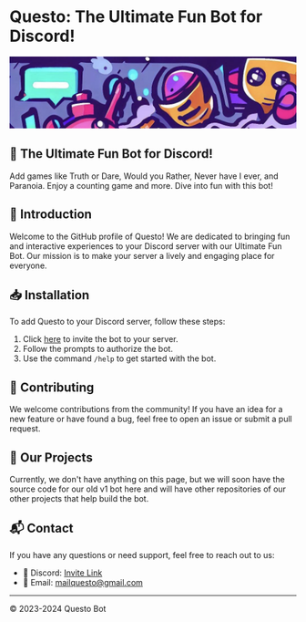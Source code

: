 # Questo: The Ultimate Fun Bot for Discord!

![Banner](images/banner.png)

## 🎉 The Ultimate Fun Bot for Discord!

Add games like Truth or Dare, Would you Rather, Never have I ever, and Paranoia. Enjoy a counting game and more. Dive into fun with this bot!

## 🌟 Introduction

Welcome to the GitHub profile of Questo! We are dedicated to bringing fun and interactive experiences to your Discord server with our Ultimate Fun Bot. Our mission is to make your server a lively and engaging place for everyone.

## 📥 Installation

To add Questo to your Discord server, follow these steps:

1. Click [here](https://discord.com/oauth2/authorize?client_id=1121917496300163073) to invite the bot to your server.
2. Follow the prompts to authorize the bot.
3. Use the command `/help` to get started with the bot.

## 🤝 Contributing

We welcome contributions from the community! If you have an idea for a new feature or have found a bug, feel free to open an issue or submit a pull request.

## 📂 Our Projects

Currently, we don't have anything on this page, but we will soon have the source code for our old v1 bot here and will have other repositories of our other projects that help build the bot.

##  📬 Contact

If you have any questions or need support, feel free to reach out to us:

- 💬 Discord: [Invite Link](https://discord.gg/Kw4mhUjFJj)
- 📧 Email: [mailquesto@gmail.com](mailto:mailquesto@gmail.com)

---
© 2023-2024 Questo Bot
<!-- Made with ❤️ by the Questo Team -->
